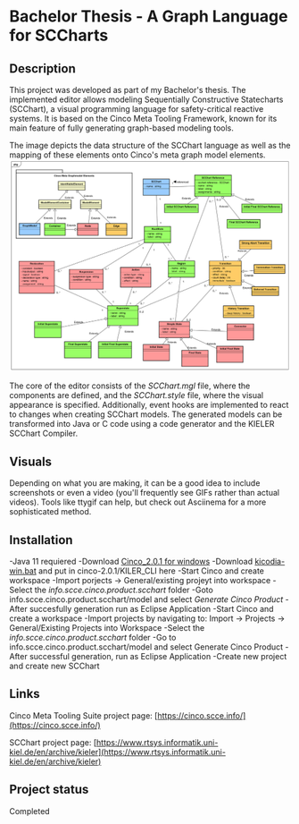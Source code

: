 # Bachelor Thesis - A Graph Language for SCCharts

## Description
This project was developed as part of my Bachelor's thesis. The implemented editor allows modeling Sequentially Constructive Statecharts (SCChart), a visual programming language for safety-critical reactive systems. It is based on the Cinco Meta Tooling Framework, known for its main feature of fully generating graph-based modeling tools.

The image depicts the data structure of the SCChart language as well as the mapping of these elements onto Cinco's meta graph model elements.
![Mapping of Komponenets of SCCharts to CINCO Components](images/MappingDataStructure.svg)

The core of the editor consists of the *SCChart.mgl* file, where the components are defined, and the *SCChart.style* file, where the visual appearance is specified. Additionally, event hooks are implemented to react to changes when creating SCChart models. The generated models can be transformed into Java or C code using a code generator and the KIELER SCChart Compiler.

## Visuals
Depending on what you are making, it can be a good idea to include screenshots or even a video (you'll frequently see GIFs rather than actual videos). Tools like ttygif can help, but check out Asciinema for a more sophisticated method.

## Installation
-Java 11 requiered 
-Download [Cinco_2.0.1 for windows](https://cinco.scce.info/dwonload)
-Download [kicodia-win.bat](http://rtsys.informatik.uni-kiel.de/~kieler/files/nightly/sccharts/cli/kicodia-win.bat) and put in cinco-2.0.1/KILER_CLI here
-Start Cinco and create workspace
-Import porjects -> General/existing projeyt into workspace
-Select the *info.scce.cinco.product.scchart* folder
-Goto info.scce.cinco.product.scchart/model and select *Generate Cinco Product*
-After succesfully generation run as Eclipse Application
-Start Cinco and create a workspace
-Import projects by navigating to: Import -> Projects -> General/Existing Projects into Workspace
-Select the *info.scce.cinco.product.scchart* folder
-Go to info.scce.cinco.product.scchart/model and select Generate Cinco Product
-After successful generation, run as Eclipse Application
-Create new project and create new SCChart

## Links
Cinco Meta Tooling Suite project page: [https://cinco.scce.info/](https://cinco.scce.info/)

SCChart project page: [https://www.rtsys.informatik.uni-kiel.de/en/archive/kieler](https://www.rtsys.informatik.uni-kiel.de/en/archive/kieler)

## Project status
Completed
